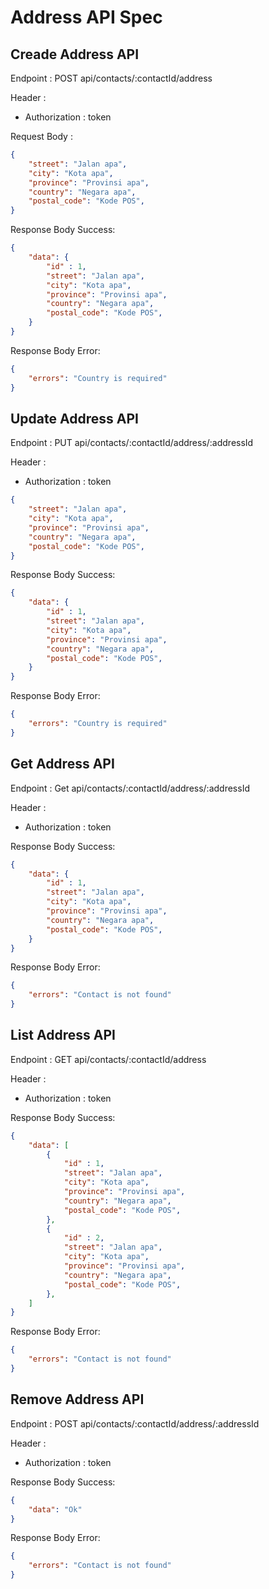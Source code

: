 # Address API Spec
## Creade Address API
Endpoint : POST api/contacts/:contactId/address

Header :
- Authorization : token

Request Body :

``` json 
{
    "street": "Jalan apa",
    "city": "Kota apa",
    "province": "Provinsi apa",
    "country": "Negara apa",
    "postal_code": "Kode POS",
}
```

Response Body Success:

``` json 
{
    "data": {
        "id" : 1,
        "street": "Jalan apa",
        "city": "Kota apa",
        "province": "Provinsi apa",
        "country": "Negara apa",
        "postal_code": "Kode POS",
    }
}
```

Response Body Error:

``` json 
{
    "errors": "Country is required"
}
```


## Update Address API
Endpoint : PUT api/contacts/:contactId/address/:addressId

Header :
- Authorization : token

``` json 
{
    "street": "Jalan apa",
    "city": "Kota apa",
    "province": "Provinsi apa",
    "country": "Negara apa",
    "postal_code": "Kode POS",
}
```

Response Body Success:

``` json 
{
    "data": {
        "id" : 1,
        "street": "Jalan apa",
        "city": "Kota apa",
        "province": "Provinsi apa",
        "country": "Negara apa",
        "postal_code": "Kode POS",
    }
}
```

Response Body Error:

``` json 
{
    "errors": "Country is required"
}
```

## Get Address API
Endpoint : Get api/contacts/:contactId/address/:addressId

Header :
- Authorization : token

Response Body Success:

``` json 
{
    "data": {
        "id" : 1,
        "street": "Jalan apa",
        "city": "Kota apa",
        "province": "Provinsi apa",
        "country": "Negara apa",
        "postal_code": "Kode POS",
    }
}
```

Response Body Error:

``` json 
{
    "errors": "Contact is not found"
}
```

## List Address API
Endpoint : GET api/contacts/:contactId/address

Header :
- Authorization : token

Response Body Success:

``` json 
{
    "data": [
        {
            "id" : 1,
            "street": "Jalan apa",
            "city": "Kota apa",
            "province": "Provinsi apa",
            "country": "Negara apa",
            "postal_code": "Kode POS",
        },
        {
            "id" : 2,
            "street": "Jalan apa",
            "city": "Kota apa",
            "province": "Provinsi apa",
            "country": "Negara apa",
            "postal_code": "Kode POS",
        },
    ]
}
```

Response Body Error:

``` json 
{
    "errors": "Contact is not found"
}
```

## Remove Address API
Endpoint : POST api/contacts/:contactId/address/:addressId

Header :
- Authorization : token

Response Body Success:

``` json 
{
    "data": "Ok"
}
```

Response Body Error:

``` json 
{
    "errors": "Contact is not found"
}
```
